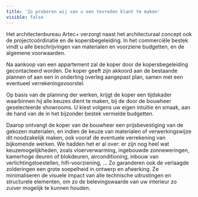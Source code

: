 ```yaml
---
title: 'Zo proberen wij van u een tevreden klant te maken'
visible: false
---
```


Het architectenbureau Artec+ verzorgt naast het architecturaal concept ook de projectcoördinatie en de kopersbegeleiding. In het commerciële bestek vindt u alle beschrijvingen van materialen en voorziene budgetten, en de algemene voorwaarden.

Na aankoop van een appartement zal de koper door de kopersbegeleiding gecontacteerd worden. De koper geeft zijn akkoord aan de bestaande plannen of aan een in onderling overleg aangepast plan, samen met een eventueel verrekeningsvoorstel.

Op basis van de planning der werken, krijgt de koper een tijdskader waarbinnen hij alle keuzes dient te maken, bij de door de bouwheer geselecteerde showrooms. U kiest volgens uw eigen intuïtie en smaak, aan de hand van de in het bijzonder bestek vermelde budgetten.

Daarop ontvangt de koper van de bouwheer een prijsbevestiging van de gekozen materialen, en indien de keuze van materialen of verwerkingswijze dit noodzakelijk maken, ook vooraf de eventuele verrekening van bijkomende werken. We hadden het er al over: er zijn nog heel wat keuzemogelijkheden, zoals vloerverwarming, ingebouwde zonneweringen, kamerhoge deuren of blokdeuren, airconditioning, inbouw van verlichtingstoestellen, hifi-voorziening, … Zo garanderen ook de verlaagde zolderingen een grote soepelheid in ontwerp en afwerking. Ze minimaliseren de visuele impact van alle technische uitrustingen en structurele elementen, om zo de belevingswaarde van uw interieur zo zuiver mogelijk te kunnen houden.